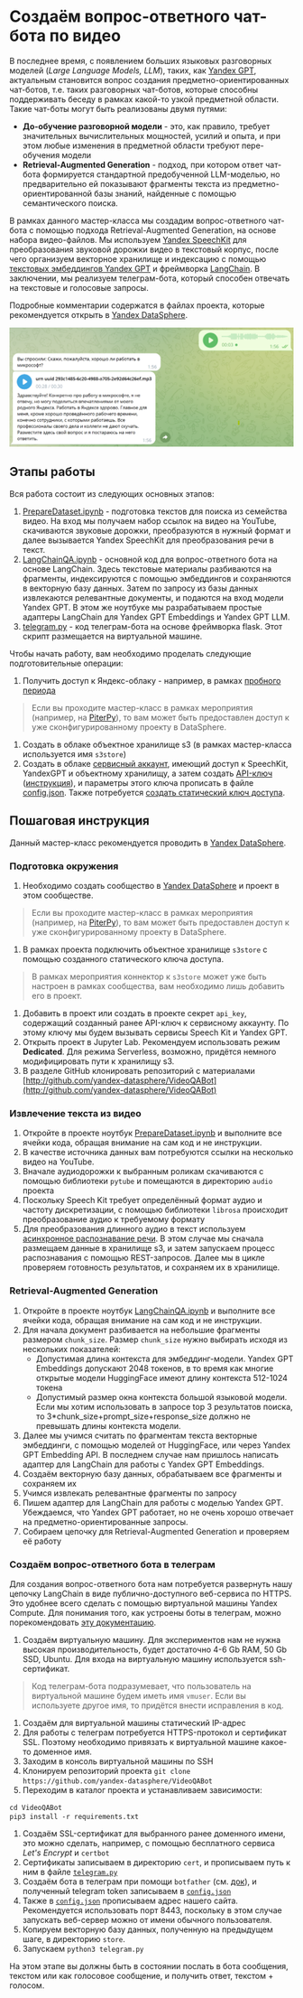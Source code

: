 # Создаём вопрос-ответного чат-бота по видео

В последнее время, с появлением больших языковых разговорных моделей (*Large Language Models, LLM*), таких, как [Yandex GPT](https://cloud.yandex.ru/services/yandexgpt), актуальным становится вопрос создания предметно-ориентированных чат-ботов, т.е. таких разговорных чат-ботов, которые способны поддерживать беседу в рамках какой-то узкой предметной области. Такие чат-боты могут быть реализованы двумя путями:

* **До-обучение разговорной модели** - это, как правило, требует значительных вычислительных мощностей, усилий и опыта, и при этом любые изменения в предметной области требуют пере-обучения модели
* **Retrieval-Augmented Generation** - подход, при котором ответ чат-бота формируется стандартной предобученной LLM-моделью, но предварительно ей показывают фрагменты текста из предметно-ориентированной базы знаний, найденные с помощью семантического поиска.

В рамках данного мастер-класса мы создадим вопрос-ответного чат-бота с помощью подхода Retrieval-Augmented Generation, на основе набора видео-файлов. Мы используем [Yandex SpeechKit](https://cloud.yandex.ru/services/speechkit) для преобразования звуковой дорожки видео в текстовый корпус, после чего организуем векторное хранилище и индексацию с помощью [текстовых эмбеддингов Yandex GPT](https://cloud.yandex.ru/docs/yandexgpt/api-ref/Embeddings/) и фреймворка [LangChain](https://www.langchain.com/). В заключении, мы реализуем телеграм-бота, который способен отвечать на текстовые и голосовые запросы.

Подробные комментарии содержатся в файлах проекта, которые рекомендуется открыть в [Yandex DataSphere](https://cloud.yandex.ru/services/datasphere).

![Скриншот работающего бота](images/scrshot.png)

## Этапы работы

Вся работа состоит из следующих основных этапов:

1. [PrepareDataset.ipynb](PrepareDataset.ipynb) - подготовка текстов для поиска из семейства видео. На вход мы получаем набор ссылок на видео на YouTube, скачиваются звуковые дорожки, преобразуются в нужный формат и далее вызывается Yandex SpeechKit для преобразования речи в текст.
1. [LangChainQA.ipynb](LangChainQA.ipynb) - основной код для вопрос-ответного бота на основе LangChain. Здесь текстовые материалы разбиваются на фрагменты, индексируются с помощью эмбеддингов и сохраняются в векторную базу данных. Затем по запросу из базы данных извлекаются релевантные документы, и подаются на вход модели Yandex GPT. В этом же ноутбуке мы разрабатываем простые адаптеры LangChain для Yandex GPT Embeddings и Yandex GPT LLM.
1. [telegram.py](telegram.py) - код телеграм-бота на основе фреймворка flask. Этот скрипт размещается на виртуальной машине.

Чтобы начать работу, вам необходимо проделать следующие подготовительные операции:

1. Получить доступ к Яндекс-облаку - например, в рамках [пробного периода](https://cloud.yandex.ru/docs/free-trial/)
> Если вы проходите мастер-класс в рамках мероприятия (например, на [PiterPy](https://piterpy.com/)), то вам может быть предоставлен доступ к уже сконфигурированному проекту в DataSphere. 
1. Создать в облаке объектное хранилище s3 (в рамках мастер-класса используется имя `s3store`)
1. Создать в облаке [сервисный аккаунт](https://cloud.yandex.ru/docs/iam/concepts/users/service-accounts), имеющий доступ к SpeechKit, YandexGPT и объектному хранилищу, а затем создать [API-ключ](https://cloud.yandex.ru/docs/iam/concepts/authorization/api-key) ([инструкция](https://cloud.yandex.ru/docs/iam/operations/api-key/create)), и параметры этого ключа прописать в файле [config.json](config.json). Также потребуется [создать статический ключ доступа](https://cloud.yandex.ru/docs/iam/operations/sa/create-access-key).

## Пошаговая инструкция

Данный мастер-класс рекомендуется проводить в [Yandex DataSphere](https://cloud.yandex.ru/services/datasphere).

### Подготовка окружения
1. Необходимо создать сообщество в [Yandex DataSphere](https://cloud.yandex.ru/services/datasphere) и проект в этом сообществе.
> Если вы проходите мастер-класс в рамках мероприятия (например, на [PiterPy](https://piterpy.com)), то вам может быть предоставлен доступ к уже сконфигурированному проекту в DataSphere. 
1. В рамках проекта подключить объектное хранилище `s3store` с помощью созданного статического ключа доступа.
> В рамках мероприятия коннектор к `s3store` может уже быть настроен в рамках сообщества, вам необходимо лишь добавить его в проект.
1. Добавить в проект или создать в проекте секрет `api_key`, содержащий созданный ранее API-ключ к сервисному аккаунту. По этому ключу мы будем вызывать сервисы Speech Kit и Yandex GPT.
1. Открыть проект в Jupyter Lab. Рекомендуем использовать режим **Dedicated**. Для режима Serverless, возможно, придётся немного модифицировать пути к хранилищу s3.
1. В разделе GitHub клонировать репозиторий с материалами [http://github.com/yandex-datasphere/VideoQABot](http://github.com/yandex-datasphere/VideoQABot)

### Извлечение текста из видео
1. Откройте в проекте ноутбук [PrepareDataset.ipynb](PrepareDataset.ipynb) и выполните все ячейки кода, обращая внимание на сам код и не инструкции.
1. В качестве источника данных вам потребуются ссылки на несколько видео на YouTube.
1. Вначале аудиодорожки к выбранным роликам скачиваются с помощью библиотеки `pytube` и помещаются в директорию `audio` проекта
1. Поскольку Speech Kit требует определённый формат аудио и частоту дискретизации, с помощью библиотеки `librosa` происходит преобразование аудио к требуемому формату
1. Для преобразования длинного аудио в текст используем [асинхронное распознавание речи](https://cloud.yandex.ru/docs/speechkit/stt/transcribation). В этом случае мы сначала размещаем данные в хранилище s3, и затем запускаем процесс распознавания с помощью REST-запросов. Далее мы в цикле проверяем готовность результатов, и сохраняем их в хранилище.

### Retrieval-Augmented Generation
1. Откройте в проекте ноутбук [LangChainQA.ipynb](LangChainQA.ipynb) и выполните все ячейки кода, обращая внимание на сам код и не инструкции.
1. Для начала документ разбивается на небольшие фрагменты размером `chunk_size`. Размер `chunk_size` нужно выбирать исходя из нескольких показателей:
    * Допустимая длина контекста для эмбеддинг-модели. Yandex GPT Embeddings допускают 2048 токенов, в то время как многие открытые модели HuggingFace имеют длину контекста 512-1024 токена
    * Допустимый размер окна контекста большой языковой модели. Если мы хотим использовать в запросе top 3 результатов поиска, то 3*chunk_size+prompt_size+response_size должно не превышать длины контекста модели.
1. Далее мы учимся считать по фрагментам текста векторные эмбеддинги, с помощью моделей от HuggingFace, или через Yandex GPT Embedding API. В последнем случае нам пришлось написать адаптер для LangChain для работы с Yandex GPT Embeddings.
1. Создаём векторную базу данных, обрабатываем все фрагменты и сохраняем их
1. Учимся извлекать релевантные фрагменты по запросу
1. Пишем адаптер для LangChain для работы с моделью Yandex GPT. Убеждаемся, что Yandex GPT работает, но не очень хорошо отвечает на предметно-ориентированные запросы.
1. Собираем цепочку для Retrieval-Augmented Generation и проверяем её работу

### Создаём вопрос-ответного бота в телеграм
Для создания вопрос-ответного бота нам потребуется развернуть нашу цепочку LangChain в виде публично-доступного веб-сервиса по HTTPS. Это удобнее всего сделать с помощью виртуальной машины Yandex Compute. Для понимания того, как устроены боты в телеграм, можно порекомендовать [эту документацию](https://core.telegram.org/bots/tutorial).

1. Создаём виртуальную машину. Для экспериментов нам не нужна высокая производительность, будет достаточно 4-6 Gb RAM, 50 Gb SSD, Ubuntu. Для входа на виртуальную машину используется ssh-сертификат.
> Код телеграм-бота подразумевает, что пользователь на виртуальной машине будем иметь имя `vmuser`. Если вы используете другое имя, то придётся внести исправления в код.
1. Создаём для виртуальной машины статический IP-адрес
1. Для работы с телеграм потребуется HTTPS-протокол и сертификат SSL. Поэтому необходимо привязать к виртуальной машине какое-то доменное имя.
1. Заходим в консоль виртуальной машины по SSH
1. Клонируем репозиторий проекта `git clone https://github.com/yandex-datasphere/VideoQABot`
1. Переходим в каталог проекта и устанавливаем зависимости:
```
cd VideoQABot
pip3 install -r requirements.txt
```
1. Создаём SSL-сертификат для выбранного ранее доменного имени, это можно сделать, например, с помощью бесплатного сервиса *Let's Encrypt* и `certbot`
1. Сертификаты записываем в директорию `cert`, и прописываем путь к ним в файле [`telegram.py`](telegram.py) 
1. Создаём бота в телеграм при помощи `botfather` (см. [док](https://core.telegram.org/bots/tutorial#getting-ready)), и полученный telegram token записываем в [`config.json`](config.json)
1. Также в [`config.json`](config.json) прописываем адрес нашего сайта. Рекомендуется использовать порт 8443, поскольку в этом случае запускать веб-сервер можно от имени обычного пользователя.
1. Копируем векторную базу данных, полученную на предыдущем шаге, в директорию `store`.
1. Запускаем `python3 telegram.py`

На этом этапе вы должны быть в состоянии послать в бота сообщения, текстом или как голосовое сообщение, и получить ответ, текстом + голосом.
